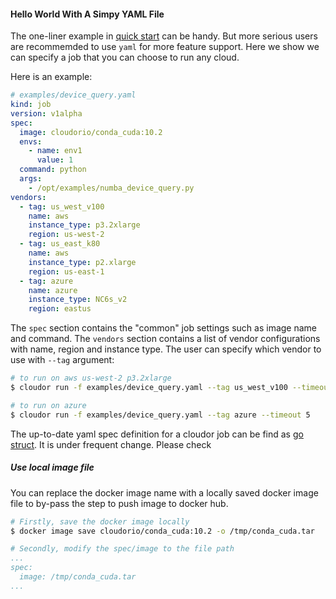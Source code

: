 #### Hello World With A Simpy YAML File

The one-liner example in [quick start](./quickstart.md) can be handy. But more serious users are recommemded to use `yaml` for more feature support. Here we show we can specify a job that you can choose to run any cloud. 

Here is an example:

```yaml
# examples/device_query.yaml
kind: job
version: v1alpha
spec:
  image: cloudorio/conda_cuda:10.2
  envs: 
    - name: env1
      value: 1
  command: python 
  args:
    - /opt/examples/numba_device_query.py
vendors:
  - tag: us_west_v100
    name: aws
    instance_type: p3.2xlarge
    region: us-west-2
  - tag: us_east_k80
    name: aws
    instance_type: p2.xlarge
    region: us-east-1
  - tag: azure
    name: azure
    instance_type: NC6s_v2
    region: eastus
```

The `spec` section contains the "common" job settings such as image name and command. 
The `vendors` section contains a list of vendor configurations with name, region and instance type. 
The user can specify which vendor to use with `--tag` argument:

```bash
# to run on aws us-west-2 p3.2xlarge
$ cloudor run -f examples/device_query.yaml --tag us_west_v100 --timeout 5

# to run on azure
$ cloudor run -f examples/device_query.yaml --tag azure --timeout 5
```

The up-to-date yaml spec definition for a cloudor job can be find as [go struct](https://github.com/cloudor-io/cloudctl/blob/master/pkg/api/types.go). It is under frequent change. Please check 


##### Use local image file

You can replace the docker image name with a locally saved docker image file to by-pass the step to push image to docker hub.

```bash
# Firstly, save the docker image locally
$ docker image save cloudorio/conda_cuda:10.2 -o /tmp/conda_cuda.tar
```

```yaml
# Secondly, modify the spec/image to the file path
...
spec:
  image: /tmp/conda_cuda.tar
...
```


